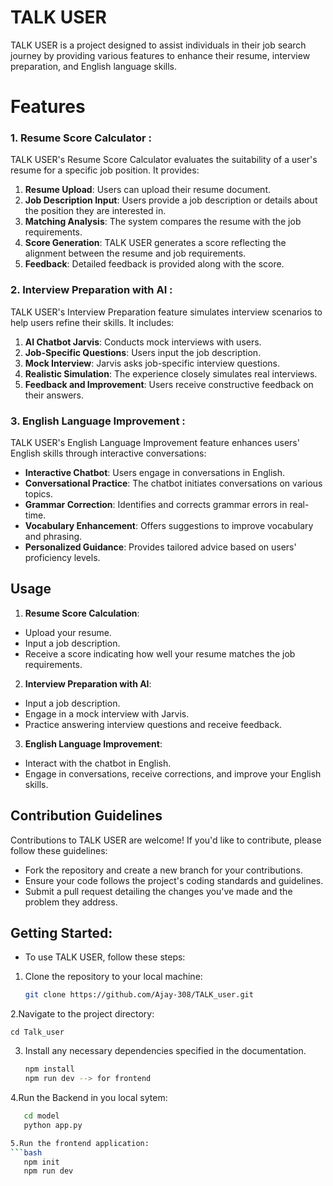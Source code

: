 # TALK USER
TALK USER is a project designed to assist individuals in their job search journey by
providing various features to enhance their resume, interview preparation, and English
language skills.

# Features
### 1. Resume Score Calculator :
TALK USER's Resume Score Calculator evaluates the suitability of a user's resume for a
specific job position. It provides:
1. **Resume Upload**: Users can upload their resume document.
2. **Job Description Input**: Users provide a job description or details about the position
they are interested in.
3. **Matching Analysis**: The system compares the resume with the job requirements.
4. **Score Generation**: TALK USER generates a score reflecting the alignment
between the resume and job requirements.
5. **Feedback**: Detailed feedback is provided along with the score.
### 2. Interview Preparation with AI :
TALK USER's Interview Preparation feature simulates interview scenarios to help users
refine their skills. It includes:
1. **AI Chatbot Jarvis**: Conducts mock interviews with users.
2. **Job-Specific Questions**: Users input the job description.
3. **Mock Interview**: Jarvis asks job-specific interview questions.
4. **Realistic Simulation**: The experience closely simulates real interviews.
5. **Feedback and Improvement**: Users receive constructive feedback on their
answers.
### 3. English Language Improvement :
TALK USER's English Language Improvement feature enhances users' English skills
through interactive conversations:
- **Interactive Chatbot**: Users engage in conversations in English.
- **Conversational Practice**: The chatbot initiates conversations on various topics.
- **Grammar Correction**: Identifies and corrects grammar errors in real-time.
- **Vocabulary Enhancement**: Offers suggestions to improve vocabulary and phrasing.
- **Personalized Guidance**: Provides tailored advice based on users' proficiency levels.

## Usage
1. **Resume Score Calculation**:
- Upload your resume.
- Input a job description.
- Receive a score indicating how well your resume matches the job requirements.
2. **Interview Preparation with AI**:
- Input a job description.
- Engage in a mock interview with Jarvis.
- Practice answering interview questions and receive feedback.
3. **English Language Improvement**:
- Interact with the chatbot in English.
- Engage in conversations, receive corrections, and improve your English skills.
## Contribution Guidelines
Contributions to TALK USER are welcome! If you'd like to contribute, please follow these
guidelines:
- Fork the repository and create a new branch for your contributions.
- Ensure your code follows the project's coding standards and guidelines.
- Submit a pull request detailing the changes you've made and the problem they address.


## Getting Started:
- To use TALK USER, follow these steps:
1. Clone the repository to your local machine:

   ```bash
   git clone https://github.com/Ajay-308/TALK_user.git
   
2.Navigate to the project directory:

    cd Talk_user

3. Install any necessary dependencies specified in the documentation.
    ```bash
    npm install
    npm run dev --> for frontend
4.Run the Backend in you local sytem:

   ```bash
      cd model
      python app.py

5.Run the frontend application:
   ```bash
      npm init
      npm run dev 


